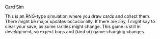 Card Sim

This is an RNG-type simulation where you draw cards and collect them.
There might be major updates occasionally. If there are any, I might say to clear your save, as some rarities might change.
This game is still in development, so expect bugs and (kind of) game-changing changes.

